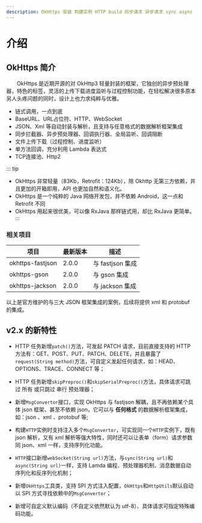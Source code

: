 ```yaml
---
description: OkHttps 安装 构建实例 HTTP build 同步请求 异步请求 sync async BaseUrl request webSocket gradle maven ejlchina
---
```


# 介绍

## OkHttps 简介

　　OkHttps 是近期开源的对 OkHttp3 轻量封装的框架，它独创的异步预处理器，特色的标签，灵活的上传下载进度监听与过程控制功能，在轻松解决很多原本另人头疼问题的同时，设计上也力求纯粹与优雅。

 * 链式调用，一点到底
 * BaseURL、URL占位符、HTTP、WebSocket
 * JSON、Xml 等自动封装与解析，且支持与任意格式的数据解析框架集成
 * 同步拦截器、异步预处理器、回调执行器、全局监听、回调阻断
 * 文件上传下载（过程控制、进度监听）
 * 单方法回调，充分利用 Lambda 表达式
 * TCP连接池、Http2

::: tip
* OkHttps 非常轻量（83Kb，Retrofit：124Kb），除 Okhttp 无第三方依赖，并且更加的开箱即用，API 也更加自然和语义化。
* OkHttps 是一个纯粹的 Java 网络开发包，并不依赖 Android，这一点和 Retrofit 不同
* OkHttps 用起来很优美，可以像 RxJava 那样链式用，却比 RxJava 更简单。
:::

### 相关项目

项目 | 最新版本 | 描述
-|-|-
okhttps-fastjson | 2.0.0 | 与 fastjson 集成
okhttps-gson | 2.0.0 | 与 gson 集成
okhttps-jackson | 2.0.0 | 与 jackson 集成

以上是官方维护的与三大 JSON 框架集成的案例，后续将提供 xml 和 protobuf 的集成。

## v2.x 的新特性

* HTTP 任务新增`patch()`方法，可发起 PATCH 请求，目前直接支持的 HTTP 方法有：GET、POST、PUT、PATCH、DELETE，并且暴露了`request(String method)`方法，可自定义发起任何请求，如：HEAD、OPTIONS、TRACE、CONNECT 等；

* HTTP 任务新增`skipPreproc()`和`skipSerialPreproc()`方法，具体请求可跳过 所有 或只跳过 串行 预处理器；

* 新增`MsgConvertor`接口，实现 OkHttps 与 fastjson 解耦，且不再依赖某个具体 json 框架、甚至不依赖 json，它可以与 **任何格式** 的数据解析框架集成，如：json 、xml 、protobuf 等;

* 构建`HTTP`实例时支持注入多个`MsgConvertor`，可实现同一个`HTTP`实例下，既有 json 解析，又有 xml 解析等强大特性，同时还可以让表单（form）请求参数 同 json、xml 一样，支持序列化功能。

* `HTTP`接口新增`webSocket(String url)`方法，与`sync(String url)`和`async(String url)`一样，支持 Lamda 编程、预处理器机制、消息数据自动序列化和反序列化机制；

* 新增`OkHttps`工具类，支持 SPI 方式注入配置，`OkHttps`和`HttpUtils`默认自动以 SPI 方式寻找依赖中的`MsgConvertor`；

* 新增可自定义默认编码（不自定义依然默认为 utf-8）、具体请求可指定特殊编码功能。